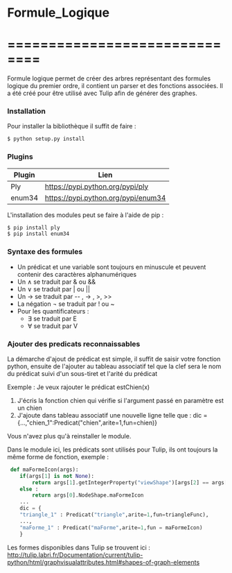 # Formule_Logique
# ==============================
Formule logique permet de créer des arbres représentant des formules logique du premier ordre, il contient un parser et des fonctions associées. Il a été créé pour être utilisé avec Tulip afin de générer des graphes. 

### Installation
Pour installer la bibliothèque il suffit de faire : 

```sh
$ python setup.py install
```


### Plugins

| Plugin | Lien |
| ------ | -----|
| Ply | https://pypi.python.org/pypi/ply |
| enum34 | https://pypi.python.org/pypi/enum34 |

L'installation des modules peut se faire à l'aide de pip : 

```sh
$ pip install ply
$ pip install enum34
```
### Syntaxe des formules
* Un prédicat et une variable sont toujours en minuscule et peuvent contenir des caractères  alphanumériques
* Un &and; se traduit par & ou &&
* Un &or; se traduit par | ou ||
* Un &rarr; se traduit par -- , -> , >, >>
* La négation &not;  se traduit par ! ou ~
* Pour les quantificateurs : 
    * &exist; se traduit par E
    * &forall; se traduit par V

### Ajouter des predicats reconnaissables

La démarche d'ajout de prédicat est simple, il suffit de saisir votre fonction python, ensuite de l'ajouter au tableau associatif tel que la clef sera le nom du prédicat suivi d'un sous-tiret et l'arité du prédicat

Exemple : Je veux rajouter le prédicat estChien(x)
1. J'écris la fonction chien qui vérifie si l'argument passé en paramètre est un chien
2. J'ajoute dans tableau associatif une nouvelle ligne telle que :
	dic = {...,"chien_1":Predicat("chien",arite=1,fun=chien)}

Vous n'avez plus qu'à reinstaller le module.

Dans le module ici, les prédicats sont utilisés pour Tulip, ils ont toujours la même forme de fonction, exemple :
```python
 def maFormeIcon(args):
    if(args[1] is not None):
        return args[1].getIntegerProperty("viewShape")[args[2] == args[0].NodeShape.maFormeIcon
    else :
        return args[0].NodeShape.maFormeIcon
    ...
    dic = {
    "triangle_1" : Predicat("triangle",arite=1,fun=triangleFunc),
    ..., 
    "maForme_1" : Predicat("maForme",arite=1,fun = maFormeIcon)
    } 
```

Les formes disponibles dans Tulip se trouvent ici :
http://tulip.labri.fr/Documentation/current/tulip-python/html/graphvisualattributes.html#shapes-of-graph-elements

            
